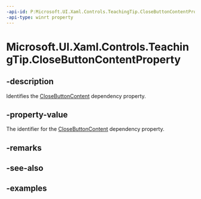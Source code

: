 ```yaml
---
-api-id: P:Microsoft.UI.Xaml.Controls.TeachingTip.CloseButtonContentProperty
-api-type: winrt property
---
```


# Microsoft.UI.Xaml.Controls.TeachingTip.CloseButtonContentProperty

<!--
public static Windows.UI.Xaml.DependencyProperty CloseButtonContentProperty { get; }
-->

## -description

Identifies the [CloseButtonContent](teachingtip_closebuttoncontent.md) dependency property.

## -property-value

The identifier for the [CloseButtonContent](teachingtip_closebuttoncontent.md) dependency property.

## -remarks

## -see-also

## -examples

